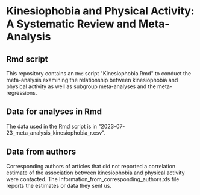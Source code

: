 # Kinesiophobia and Physical Activity: A Systematic Review and Meta-Analysis

## Rmd script
This repository contains an `Rmd` script "Kinesiophobia.Rmd" to conduct the meta-analysis examining the relationship between kinesiophobia and physical activity as well as subgroup meta-analyses and the meta-regressions. 

## Data for analyses in Rmd
The data used in the Rmd script is in "2023-07-23_meta_analysis_kinesiophobia_r.csv".

## Data from authors
Corresponding authors of articles that did not reported a correlation estimate of the association between kinesiophobia and physical activity were contacted. The Information_from_corresponding_authors.xls file reports the estimates or data they sent us.
